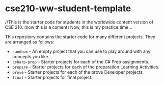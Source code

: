 # cse210-ww-student-template
//This is the starter code for students in the worldwide content version of CSE 210. (now this is a coment)
Now, this is my practice time...

This repository contains the starter code for many different projects. They are arranged as follows:

* `sandbox` - An empty project that you can use to play around with any concepts you like.
* `csharp-prep` - Starter projects for each of the C# Prep assignments.
* `prepare` - Starter projects for each of the preparation Learning Activities.
* `prove` - Starter projects for each of the prove Developer projects.
* `final` - Starter projects for final project.

